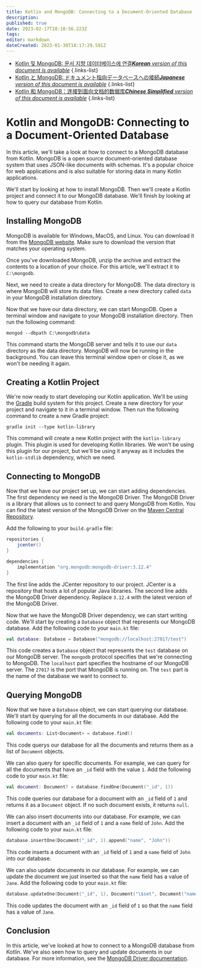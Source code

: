 ```yaml
---
title: Kotlin and MongoDB: Connecting to a Document-Oriented Database
description: 
published: true
date: 2023-02-17T18:10:56.223Z
tags: 
editor: markdown
dateCreated: 2023-01-30T18:17:29.591Z
---
```


- [Kotlin 및 MongoDB: 문서 지향 데이터베이스에 연결***Korean** version of this document is available*](/ko/Knowledge-base/Kotlin/kotlin-and-mongodb-connecting-to-a-document-oriented-database)
{.links-list}
- [Kotlin と MongoDB: ドキュメント指向データベースへの接続***Japanese** version of this document is available*](/ja/Knowledge-base/Kotlin/kotlin-and-mongodb-connecting-to-a-document-oriented-database)
{.links-list}
- [Kotlin 和 MongoDB：连接到面向文档的数据库***Chinese Simplified** version of this document is available*](/zh/Knowledge-base/Kotlin/kotlin-and-mongodb-connecting-to-a-document-oriented-database)
{.links-list}

    
# Kotlin and MongoDB: Connecting to a Document-Oriented Database

In this article, we'll take a look at how to connect to a MongoDB database from Kotlin. MongoDB is a open source document-oriented database system that uses JSON-like documents with schemas. It's a popular choice for web applications and is also suitable for storing data in many Kotlin applications.

We'll start by looking at how to install MongoDB. Then we'll create a Kotlin project and connect it to our MongoDB database. We'll finish by looking at how to query our database from Kotlin.

## Installing MongoDB

MongoDB is available for Windows, MacOS, and Linux. You can download it from the [MongoDB website](https://www.mongodb.com/download-center#community). Make sure to download the version that matches your operating system.

Once you've downloaded MongoDB, unzip the archive and extract the contents to a location of your choice. For this article, we'll extract it to `C:\mongodb`.

Next, we need to create a data directory for MongoDB. The data directory is where MongoDB will store its data files. Create a new directory called `data` in your MongoDB installation directory.

Now that we have our data directory, we can start MongoDB. Open a terminal window and navigate to your MongoDB installation directory. Then run the following command:

```
mongod --dbpath C:\mongodb\data
```

This command starts the MongoDB server and tells it to use our `data` directory as the data directory. MongoDB will now be running in the background. You can leave this terminal window open or close it, as we won't be needing it again.

## Creating a Kotlin Project

We're now ready to start developing our Kotlin application. We'll be using the [Gradle](https://gradle.org/) build system for this project. Create a new directory for your project and navigate to it in a terminal window. Then run the following command to create a new Gradle project:

```
gradle init --type kotlin-library
```

This command will create a new Kotlin project with the `kotlin-library` plugin. This plugin is used for developing Kotlin libraries. We won't be using this plugin for our project, but we'll be using it anyway as it includes the `kotlin-stdlib` dependency, which we need.

## Connecting to MongoDB

Now that we have our project set up, we can start adding dependencies. The first dependency we need is the MongoDB Driver. The MongoDB Driver is a library that allows us to connect to and query MongoDB from Kotlin. You can find the latest version of the MongoDB Driver on the [Maven Central Repository](https://mvnrepository.com/artifact/org.mongodb/mongodb-driver).

Add the following to your `build.gradle` file:

```groovy
repositories {
    jcenter()
}

dependencies {
    implementation "org.mongodb:mongodb-driver:3.12.4"
}
```

The first line adds the JCenter repository to our project. JCenter is a repository that hosts a lot of popular Java libraries. The second line adds the MongoDB Driver dependency. Replace `3.12.4` with the latest version of the MongoDB Driver.

Now that we have the MongoDB Driver dependency, we can start writing code. We'll start by creating a `Database` object that represents our MongoDB database. Add the following code to your `main.kt` file:

```kotlin
val database: Database = Database("mongodb://localhost:27017/test")
```

This code creates a `Database` object that represents the `test` database on our MongoDB server. The `mongodb` protocol specifies that we're connecting to MongoDB. The `localhost` part specifies the hostname of our MongoDB server. The `27017` is the port that MongoDB is running on. The `test` part is the name of the database we want to connect to.

## Querying MongoDB

Now that we have a `Database` object, we can start querying our database. We'll start by querying for all the documents in our database. Add the following code to your `main.kt` file:

```kotlin
val documents: List<Document> = database.find()
```

This code querys our database for all the documents and returns them as a list of `Document` objects.

We can also query for specific documents. For example, we can query for all the documents that have an `_id` field with the value `1`. Add the following code to your `main.kt` file:

```kotlin
val document: Document? = database.findOne(Document("_id", 1))
```

This code queries our database for a document with an `_id` field of `1` and returns it as a `Document` object. If no such document exists, it returns `null`.

We can also insert documents into our database. For example, we can insert a document with an `_id` field of `1` and a `name` field of `John`. Add the following code to your `main.kt` file:

```kotlin
database.insertOne(Document("_id", 1).append("name", "John"))
```

This code inserts a document with an `_id` field of `1` and a `name` field of `John` into our database.

We can also update documents in our database. For example, we can update the document we just inserted so that the `name` field has a value of `Jane`. Add the following code to your `main.kt` file:

```kotlin
database.updateOne(Document("_id", 1), Document("\$set", Document("name", "Jane")))
```

This code updates the document with an `_id` field of `1` so that the `name` field has a value of `Jane`.

## Conclusion

In this article, we've looked at how to connect to a MongoDB database from Kotlin. We've also seen how to query and update documents in our database. For more information, see the [MongoDB Driver documentation](https://mongodb.github.io/mongo-java-driver/).